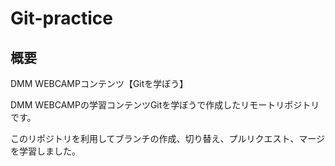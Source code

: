 # Git-practice


## 概要

DMM WEBCAMPコンテンツ【Gitを学ぼう】　

DMM WEBCAMPの学習コンテンツGitを学ぼうで作成したリモートリポジトリです。

このリポジトリを利用してブランチの作成、切り替え、プルリクエスト、マージを学習しました。　　
